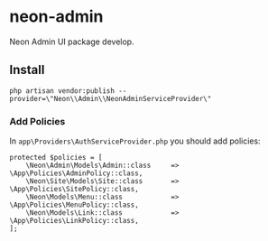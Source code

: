 # neon-admin
 Neon Admin UI package develop.

## Install
```
php artisan vendor:publish --provider=\"Neon\\Admin\\NeonAdminServiceProvider\"
```

### Add Policies

In `app\Providers\AuthServiceProvider.php` you should add policies:
```
protected $policies = [
    \Neon\Admin\Models\Admin::class     => \App\Policies\AdminPolicy::class,
    \Neon\Site\Models\Site::class       => \App\Policies\SitePolicy::class,
    \Neon\Models\Menu::class            => \App\Policies\MenuPolicy::class,
    \Neon\Models\Link::class            => \App\Policies\LinkPolicy::class,
];
```